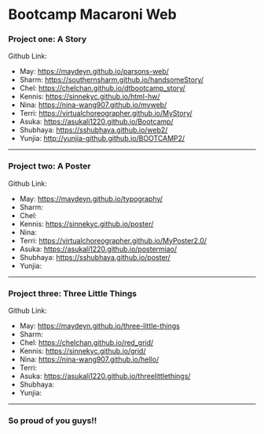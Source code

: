 # Bootcamp Macaroni Web
### Project one: A Story

Github Link:

* May: https://maydeyn.github.io/parsons-web/
* Sharm: https://southernsharm.github.io/handsomeStory/
* Chel: https://chelchan.github.io/dtbootcamp_story/
* Kennis: https://sinnekyc.github.io/html-hw/
* Nina: https://nina-wang907.github.io/myweb/
* Terri: https://virtualchoreographer.github.io/MyStory/
* Asuka: https://asukali1220.github.io/Bootcamp/
* Shubhaya: https://sshubhaya.github.io/web2/
* Yunjia: http://yunjia-github.github.io/BOOTCAMP2/
---
### Project two: A Poster

Github Link:

* May: https://maydeyn.github.io/typography/
* Sharm: 
* Chel: 
* Kennis: https://sinnekyc.github.io/poster/
* Nina: 
* Terri: https://virtualchoreographer.github.io/MyPoster2.0/
* Asuka: https://asukali1220.github.io/postermiao/
* Shubhaya: https://sshubhaya.github.io/poster/
* Yunjia: 
---
### Project three: Three Little Things

Github Link:

* May: https://maydeyn.github.io/three-little-things
* Sharm: 
* Chel: https://chelchan.github.io/red_grid/
* Kennis: https://sinnekyc.github.io/grid/
* Nina: https://nina-wang907.github.io/hello/
* Terri: 
* Asuka: https://asukali1220.github.io/threelittlethings/
* Shubhaya: 
* Yunjia: 
---
### So proud of you guys!!
